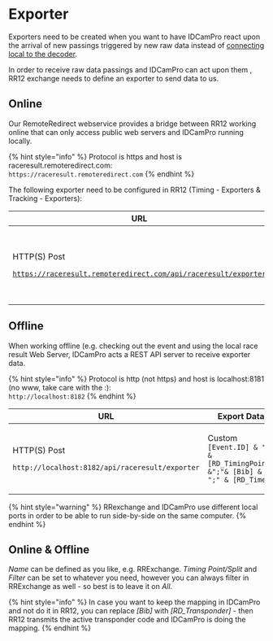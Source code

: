 # Exporter

Exporters need to be created when you want to have IDCamPro react upon the arrival of new passings triggered by new raw data instead of [connecting local to the decoder](../timing/).

In order to receive raw data passings and IDCamPro can act upon them , RR12 exchange needs to define an exporter to send data to us.&#x20;

## Online

Our RemoteRedirect webservice provides a bridge between RR12 working online that can only access public web servers and IDCamPro running locally.&#x20;

{% hint style="info" %}
Protocol is https and host is raceresult.remoteredirect.com:\
`https://raceresult.remoteredirect.com`
{% endhint %}

The following exporter need to be configured in RR12 (Timing - Exporters & Tracking - Exporters):

| URL                                                                                                  | Export Data                                                                                                                      |
| ---------------------------------------------------------------------------------------------------- | -------------------------------------------------------------------------------------------------------------------------------- |
| <p>HTTP(S) Post</p><p><code>https://raceresult.remoteredirect.com/api/raceresult/exporter</code></p> | <p>Custom</p><p><code>[Event.ID] &#x26; ";" &#x26; [RD_TimingPoint] &#x26; ";"&#x26;[Bib] &#x26; ";" &#x26; [RD_Time]</code></p> |

## Offline

When working offline (e.g. checking out the event and using the local race result Web Server, IDCamPro acts a REST API server to receive exporter data.

{% hint style="info" %}
Protocol is http (not https) and host is localhost:8181 (no www, take care with the :):\
`http://localhost:8182`
{% endhint %}

| URL                                                                                  | Export Data                                                                                                                   |
| ------------------------------------------------------------------------------------ | ----------------------------------------------------------------------------------------------------------------------------- |
| <p>HTTP(S) Post</p><p><code>http://localhost:8182/api/raceresult/exporter</code></p> | <p>Custom<br><code>[Event.ID] &#x26; ";" &#x26; [RD_TimingPoint] &#x26;";"&#x26; [Bib] &#x26; ";" &#x26; [RD_Time]</code></p> |

{% hint style="warning" %}
RRexchange and IDCamPro use different local ports in order to be able to run side-by-side on the same computer.
{% endhint %}

## Online & Offline

_Name_ can be defined as you like, e.g. RRExchange. _Timing Point/Split_ and _Filter_ can be set to whatever you need, however you can always filter in RRExchange as well - so best is to leave it on _All_.&#x20;



{% hint style="info" %}
In case you want to keep the mapping in IDCamPro and not do it in RR12, you can replace _\[Bib]_ with _\[RD\_Transponder]_ - then RR12 transmits the active transponder code and IDCamPro is doing the mapping.
{% endhint %}
